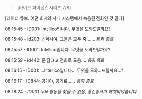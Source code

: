 > [바이오 파이낸스 시리즈 7/8] 

[데이터 큐브. 어떤 회사의 사내 시스템에서 녹음된 전화인 것 같다]

08:15:45 - ID001: Intellico입니다. 무엇을 도와드릴까요?

08:15:48 - id203: 신이시여, 그들은 모두 죽....... *통화 종료*

08:15:57 - ID001: Intellico입니다. 무엇을 도와드릴까요?

08:15:59 - id442: 문 잠그고 전화로 도움.... *통화 종료*

08:16:15 - ID001: ...Intellico입니다... 무엇을 도와...드릴까요...?

08:16:17 - ID844: 공기야, 공기로...... *통화 종료*

08:18:24 - *ID001 두뇌 활동을 찾을 수 없음, 통신링크가 해체되었습니다.* 

